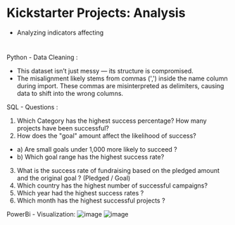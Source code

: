 # Kickstarter Projects: Analysis
- Analyzing indicators affecting 
# 
Python - Data Cleaning :
- This dataset isn’t just messy — its structure is compromised.
- The misalignment likely stems from commas (',') inside the name column during import. These commas are misinterpreted as delimiters, causing data to shift into the wrong columns.

SQL - Questions :
1.  Which Category has the highest success percentage? How many projects have been successful?
2. How does the "goal" amount affect the likelihood of success?
 - a) Are small goals under 1,000 more likely to succeed ?
 - b) Which goal range has the highest success rate?
3. What is the success rate of fundraising based on the pledged amount and the original goal ? (Pledged / Goal)
4. Which country has the highest number of successful campaigns?
5. Which year had the highest success rates ?
6. Which month has the highest successful projects ?


PowerBi - Visualization:
![image](https://github.com/user-attachments/assets/2526316d-f6c3-410d-8210-225b78a1122c)
![image](https://github.com/user-attachments/assets/cfada89c-87b9-427f-8466-34d4b1a61205)


